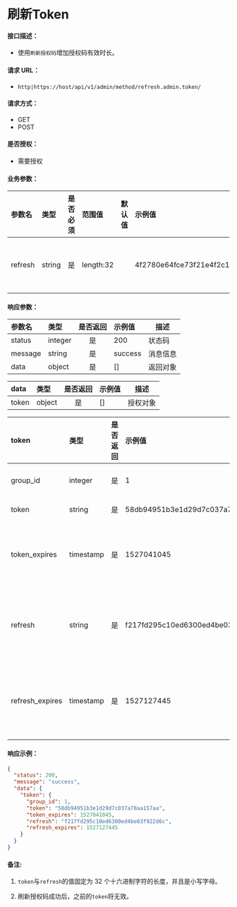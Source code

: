 # 刷新Token

#### 接口描述：
- 使用`刷新授权码`增加授权码有效时长。

#### 请求 URL：
- `http|https://host/api/v1/admin/method/refresh.admin.token/`

#### 请求方式：
- GET
- POST

#### 是否授权：
- 需要授权

#### 业务参数：
|参数名|类型|是否必须|范围值|默认值|示例值|描述|
|:----|:---|:---:|:-----|:-----|:-----|-----|
|refresh |string |是 |length:32 | |4f2780e64fce73f21e4f2c16adeca7d2 |刷新授权码 |

#### 响应参数：
|参数名|类型|是否返回|示例值|描述|
|:-----|:-----|:---:|:-----|-----|
|status |integer |是 |200 |状态码 |
|message |string |是 |success |消息信息 |
|data |object |是 |[] |返回对象 |

|data|类型|是否返回|示例值|描述|
|:-----|:-----|:---:|:-----|-----|
|token |object |是 |[] |授权对象 |

|token|类型|是否返回|示例值|描述|
|:-----|:-----|:---:|:-----|-----|
|group_id |integer |是 |1 |所属用户组 |
|token |string |是 |58db94951b3e1d29d7c037a78aa157aa |授权码 |
|token_expires |timestamp |是 |1527041045 |授权码过期时间，时间戳 |
|refresh |string |是 |f217fd295c10ed6300ed4be03f922d6c |刷新授权码，可用来刷新 token |
|refresh_expires |timestamp |是 |1527127445 |刷新授权码过期时间，时间戳 |

#### 响应示例：
```json
{
  "status": 200,
  "message": "success",
  "data": {
    "token": {
      "group_id": 1,
      "token": "58db94951b3e1d29d7c037a78aa157aa",
      "token_expires": 1527041045,
      "refresh": "f217fd295c10ed6300ed4be03f922d6c",
      "refresh_expires": 1527127445
    }
  }
}
```

#### 备注:
1. `token`与`refresh`的值固定为 32 个十六进制字符的长度，并且是小写字母。

2. 刷新授权码成功后，之前的`token`将无效。